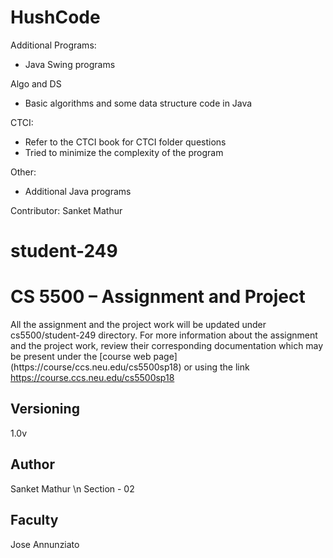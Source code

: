 # HushCode

Additional Programs:
- Java Swing programs

Algo and DS
  - Basic algorithms and some data structure code in Java

CTCI:
  - Refer to the CTCI book for CTCI folder questions
  - Tried to minimize the complexity of the program
  
Other:
  - Additional Java programs

Contributor: Sanket Mathur






# student-249
# CS 5500 – Assignment and Project
All the assignment and the project work will be updated under cs5500/student-249 directory.
For more information about the assignment and the project work, review their corresponding documentation which may be present under the [course web page] (https://course/ccs.neu.edu/cs5500sp18) or using the link https://course.ccs.neu.edu/cs5500sp18

## Versioning
1.0v

## Author
Sanket Mathur \n
Section - 02

## Faculty
Jose Annunziato
